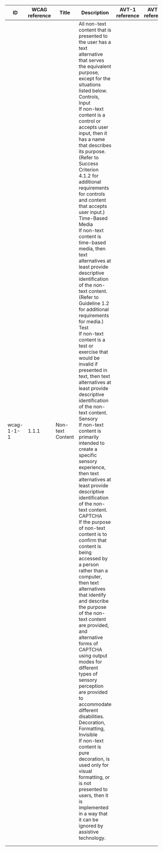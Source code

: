 | ID 	| WCAG reference 	| Title 	| Description 	| AVT-1 reference 	| AVT-2 reference 	| AVT-3 reference 	|
|----------	|----------------	|-------	|-------------	|-----------------	|-----------------	|-----------------	|
|wcag-1-1-1 | 1.1.1               	| Non-text Content       	| All non-text content that is presented to the user has a text alternative that serves the equivalent purpose, except for the situations listed below.<br> Controls, Input<br>If non-text content is a control or accepts user input, then it has a name that describes its purpose. (Refer to Success Criterion 4.1.2 for additional requirements for controls and content that accepts user input.)<br>Time-Based Media<br>If non-text content is time-based media, then text alternatives at least provide descriptive identification of the non-text content. (Refer to Guideline 1.2 for additional requirements for media.)<br>Test<br>If non-text content is a test or exercise that would be invalid if presented in text, then text alternatives at least provide descriptive identification of the non-text content.<br>Sensory<br>If non-text content is primarily intended to create a specific sensory experience, then text alternatives at least provide descriptive identification of the non-text content.<br>CAPTCHA<br>If the purpose of non-text content is to confirm that content is being accessed by a person rather than a computer, then text alternatives that identify and describe the purpose of the non-text content are provided, and alternative forms of CAPTCHA using output modes for different types of sensory perception are provided to accommodate different disabilities.<br />Decoration, Formatting, Invisible<br />If non-text content is pure decoration, is used only for visual formatting, or is not presented to users, then it is implemented in a way that it can be ignored by assistive technology. |                 	|                 	|                 	|
|    	|                	|       	|             	|                 	|                 	|                 	|
|    	|                	|       	|             	|                 	|                 	|                 	|
